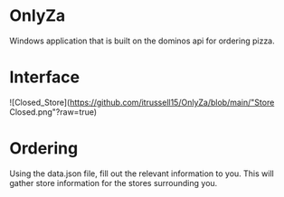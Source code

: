 # OnlyZa
Windows application that is built on the dominos api for ordering pizza. 

# Interface
![Closed_Store](https://github.com/itrussell15/OnlyZa/blob/main/"Store Closed.png"?raw=true)

# Ordering
Using the data.json file, fill out the relevant information to you. This will gather store information for the stores surrounding you.



